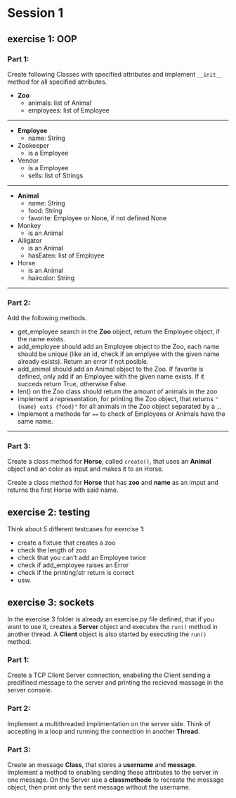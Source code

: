 # Session 1

## exercise 1: OOP

### Part 1:

Create following Classes with specified attributes and implement `__init__` method for all specified attributes.

- **Zoo**
  - animals: list of Animal
  - employees: list of Employee

---

- **Employee**
  - name: String
- Zookeeper
  - is a Employee
- Vendor
  - is a Employee
  - sells: list of Strings

---

- **Animal**
  - name: String
  - food: String
  - favorite: Employee or None, if not defined None
- Monkey
  - is an Animal
- Alligator
  - is an Animal
  - hasEaten: list of Employee
- Horse
  - is an Animal
  - haircolor: String

---

### Part 2:

Add the following methods.

- get_employee search in the **Zoo** object, return the Employee object, if the name exists.
- add_employee should add an Employee object to the Zoo, each name should be unique (like an id, check if an emplyee with the given name already esists). Return an error if not posible.
- add_animal should add an Animal object to the Zoo. If favorite is defined, only add if an Employee with the given name exists. If it succeds return True, otherwise False.
- len() on the Zoo class should return the amount of animals in the zoo
- implement a representation, for printing the Zoo object, that returns `"{name} eats {food}"` for all animals in the Zoo object separated by a `,`.
- implement a methode for `==` to check of Employees or Animals have the same name.

---

### Part 3:

Create a class method for **Horse**, called `create()`, that uses an **Animal** object and an color as input and makes it to an Horse.

Create a class method for **Horse** that has **zoo** and **name** as an imput and returns the first Horse with said name.

## exercise 2: testing

Think about 5 different testcases for exercise 1:

- create a fixture that creates a zoo
- check the length of zoo
- check that you can't add an Employee twice
- check if add_employee raises an Error
- check if the printing/str return is correct
- usw.

## exercise 3: sockets

In the exercise 3 folder is already an exercise.py file defined, that if you want to use it, creates a **Server** object and executes the `run()` method in another thread. A **Client** object is also started by executing the `run()` method.

### Part 1:
Create a TCP Client Server connection, enabeling the Client sending a predifined message to the server and printing the recieved massage in the server console.

### Part 2:
Implement a multithreaded implimentation on the server side. Think of accepting in a loop and running the connection in another **Thread**.

### Part 3:
Create an message **Class**, that stores a **username** and **message**. Implement a method to enabling sending these attributes to the server in one message. On the Server use a **classmethode** to recreate the message object, then print only the sent message without the username.
